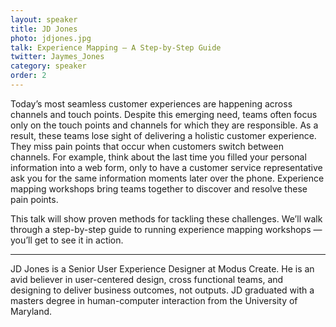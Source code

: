 ```yaml
---
layout: speaker
title: JD Jones
photo: jdjones.jpg
talk: Experience Mapping — A Step-by-Step Guide
twitter: Jaymes_Jones
category: speaker
order: 2
---
```


Today’s most seamless customer experiences are happening across channels and touch points. Despite this emerging need, teams often focus only on the touch points and channels for which they are responsible. As a result, these teams lose sight of delivering a holistic customer experience. They miss pain points that occur when customers switch between channels. For example, think about the last time you filled your personal information into a web form, only to have a customer service representative ask you for the same information moments later over the phone. Experience mapping workshops bring teams together to discover and resolve these pain points.

This talk will show proven methods for tackling these challenges. We’ll walk through a step-by-step guide to running experience mapping workshops — you’ll get to see it in action.

---

JD Jones is a Senior User Experience Designer at Modus Create. He is an avid believer in user-centered design, cross functional teams, and designing to deliver business outcomes, not outputs. JD graduated with a masters degree in human-computer interaction from the University of Maryland.
